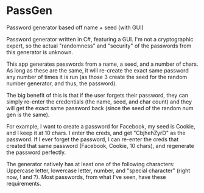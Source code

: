 # PassGen
Password generator based off name + seed (with GUI)

Password generator written in C#, featuring a GUI. 
I'm not a cryptographic expert, so the actual "randomness" and "security" of the passwords from this generator is unknown.

This app generates passwords from a name, a seed, and a number of chars. As long as these are the same, it will re-create the exact same password any number of times it is run (as those 3 create the seed for the random number generator, and thus, the password).

The big benefit of this is that if the user forgets their password, they can simply re-enter the credentials (the name, seed, and char count) and they will get the exact same password back (since the seed of the random num gen is the same).

For example, I want to create a password for Facebook, my seed is Cookie, and I keep it at 10 chars. I enter the creds, and get "CbjhehZyrD" as the password.
If I ever forget the password, I can re-enter the creds that created that same password (Facebook, Cookie, 10 chars), and regenerate the password perfectly. 

The generator natively has at least one of the following characters: Uppercase letter, lowercase letter, number, and "special character" (right now, ! and ?). Most passwords, from what I've seen, have these requirements.
